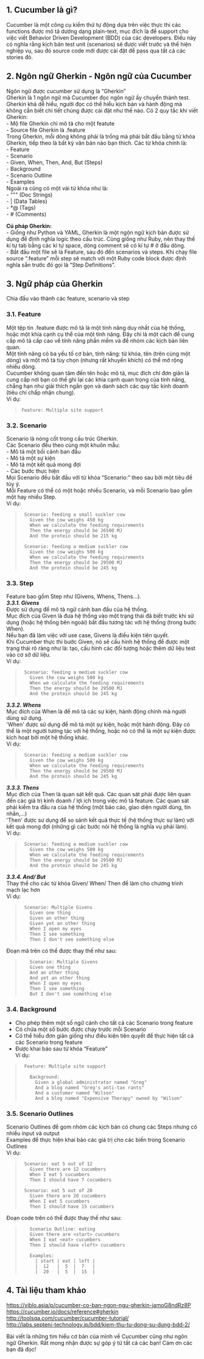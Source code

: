 ## **1. Cucumber là gì?**
Cucumber là một công cụ kiểm thử tự động dựa trên việc thực thi các functions được mô tả dướng dạng plain-text, mục đích là để support cho việc viết Behavior Driven Development (BDD) của các developers. Điều này có nghĩa rằng kịch bản test unit (scenarios) sẽ được viết trước và thể hiện nghiệp vụ, sau đó source code mới được cài đặt để pass qua tất cả các stories đó.
## **2. Ngôn ngữ Gherkin - Ngôn ngữ của Cucumber**
Ngôn ngữ được cucumber sử dụng là “Gherkin” <br>
Gherkin là 1 ngôn ngữ mà Cucumber đọc ngôn ngữ ấy chuyển thành test. Gherkin khá dễ hiểu, người đọc có thể hiểu kịch bản và hành động mà không cần biết chi tiết chúng được cài đặt như thế nào.
Có 2 quy tắc khi viết Gherkin: <br>
            - Mộ file Gherkin chỉ mô tả cho một featute <br>
            - Source file Gherkin là .feature <br>
Trong Gherkin, mỗi dòng không phải là trống mà phải bắt đầu bằng từ khóa Gherkin, tiếp theo là bất kỳ văn bản nào bạn thích. Các từ khóa chính là: <br>
             - Feature <br>
             - Scenario <br>
             - Given, When, Then, And, But (Steps) <br>
             - Background <br>
             - Scenario Outline <br>
             - Examples <br>
Ngoài ra cũng có một vài từ khóa như là: <br>
            -  """ (Doc Strings) <br>
            - | (Data Tables) <br>
            -  *@ (Tags) <br>
            - # (Comments) <br>

**Cú pháp Gherkin:** <br>
        - Giống như Python và YAML, Gherkin là một ngôn ngữ kịch bản được sử dụng để định nghĩa logic theo cấu trúc. Cũng giống như Ruby, nên thay thế kí tự tab bằng các kí tự space, dòng comment sẽ có kí tự # ở đầu dòng. <br>
        - Bắt đầu một file sẽ là Feature, sau đó đến scenarios và steps. Khi chạy file source “.feature” mỗi step sẽ match với một Ruby code block được định nghĩa sẵn trước đó gọi là “Step Definitions”.
## **3. Ngữ pháp của Gherkin**
Chia đầu vào thành các feature, scenario và step
### **3.1. Feature**
Một tệp tin .feature được mô tả là một tính năng duy nhất của hệ thống, hoặc một khía cạnh cụ thể của một tính năng. Đây chỉ là một cách để cung cấp mô tả cấp cao về tính năng phần mềm và để nhóm các kịch bản liên quan. <br>
Một tính năng có ba yếu tố cơ bản, tính năng: từ khóa, tên (trên cùng một dòng) và một mô tả tùy chọn (nhưng rất khuyến khích) có thể mở rộng nhiều dòng. <br>
Cucumber không quan tâm đến tên hoặc mô tả, mục đích chỉ đơn giản là cung cấp nơi bạn có thể ghi lại các khía cạnh quan trọng của tính năng, chẳng hạn như giải thích ngắn gọn và danh sách các quy tắc kinh doanh (tiêu chí chấp nhận chung). <br>
Ví dụ: 
>     Feature: Multiple site support
### **3.2. Scenario**
Scenario là nòng cốt trong cấu trúc Gherkin. <br>
Các Scenario đều theo cùng một khuôn mẫu: <br>
            - Mô tả một bối cảnh ban đầu <br>
            - Mô tả một sự kiện <br>
            - Mô tả một kết quả mong đợi <br>
            - Các bước thực hiện <br>
Mọi Scenario đều bắt đầu với từ khóa “Scenario:” theo sau bởi một tiêu đề tùy ý. <br>
Mỗi Feature có thể có một hoặc nhiều Scenario, và mỗi Scenario bao gồm một hay nhiều Step. <br>
Ví dụ: 
>      Scenario: feeding a small suckler cow
>        Given the cow weighs 450 kg
>        When we calculate the feeding requirements
>        Then the energy should be 26500 MJ
>        And the protein should be 215 kg
>      
>      Scenario: feeding a medium suckler cow
>        Given the cow weighs 500 kg
>        When we calculate the feeding requirements
>        Then the energy should be 29500 MJ
>        And the protein should be 245 kg
### **3.3. Step**
Feature bao gồm Step như (Givens, Whens, Thens…). <br>
***3.3.1. Givens***  <br>
Được sử dụng để mô tả ngữ cảnh ban đầu của hệ thống. <br>
Mục đích của Given là đưa hệ thống vào một trạng thái đã biết trước khi sử dụng (hoặc hệ thống bên ngoài) bắt đầu tương tác với hệ thống (trong bước When). <br>
Nếu bạn đã làm việc với use case, Givens là điều kiện tiên quyết. <br>
Khi Cucumber thực thi bước Given, nó sẽ cấu hình hệ thống để được một trạng thái rõ ràng như là: tạo, cấu hình các đối tượng hoặc thêm dữ liệu test vào cơ sở dữ liệu. <br>
Ví dụ: 
>      Scenario: feeding a medium suckler cow
>        Given the cow weighs 500 kg
>        When we calculate the feeding requirements
>        Then the energy should be 29500 MJ
>        And the protein should be 245 kg 
***3.3.2. Whens*** <br>
Mục đích của When là để mô tả các sự kiện, hành động chính mà người dùng sử dụng. <br>
'When' được sử dụng để mô tả một sự kiện, hoặc một hành động. Đây có thể là một người tương tác với hệ thống, hoặc nó có thể là một sự kiện được kích hoạt bởi một hệ thống khác. <br>
Ví dụ:
>      Scenario: feeding a medium suckler cow
>        Given the cow weighs 500 kg
>        When we calculate the feeding requirements
>        Then the energy should be 29500 MJ
>        And the protein should be 245 kg 
***3.3.3. Thens*** <br>
Mục đích của Then là quan sát kết quả. Các quan sát phải được liên quan đến các giá trị kinh doanh / lợi ích trong việc mô tả feature. Các quan sát phải kiểm tra đầu ra của hệ thống (một báo cáo, giao diện người dùng, tin nhắn,...) <br>
'Then' được sư dụng để so sánh kết quả thực tế (hệ thống thực sự làm) với kết quả mong đợi (những gì các bước nói hệ thống là nghĩa vụ phải làm). <br>
Ví dụ:
>      Scenario: feeding a medium suckler cow
>        Given the cow weighs 500 kg
>        When we calculate the feeding requirements
>        Then the energy should be 29500 MJ
>        And the protein should be 245 kg 
***3.3.4. And/ But*** <br>
Thay thế cho các từ khóa Given/ When/ Then để làm cho chương trình mạch lạc hơn <br>
Ví dụ: 
>      Scenario: Multiple Givens
>        Given one thing
>        Given an other thing
>        Given yet an other thing
>        When I open my eyes
>        Then I see something
>        Then I don't see something else
  Đoạn mã trên có thể được thay thế như sau:
>        Scenario: Multiple Givens
>        Given one thing
>        And an other thing
>        And yet an other thing
>        When I open my eyes
>        Then I see something
>        But I don't see something else
### **3.4. Background** 
- Cho phép thêm một số ngữ cảnh cho tất cả các Scenario trong feature <br>
- Có chứa một số bước được chạy trước mỗi Scenario <br>
- Có thể hiểu đơn giản giống như điều kiện tiên quyết để thực hiện tất cả các Scenario trong feature <br>
- Được khai báo sau từ khóa “Feature” <br>
Ví dụ: 
>      Feature: Multiple site support
>       
>        Background:
>          Given a global administrator named "Greg"
>          And a blog named "Greg's anti-tax rants"
>          And a customer named "Wilson"
>          And a blog named "Expensive Therapy" owned by "Wilson"
### **3.5. Scenario Outlines** 
Scenario Outlines để gom nhóm các kịch bản có chung các Steps nhưng có nhiều input và output <br>
Examples để thực hiện khai báo các giá trị cho các biến trong Scenario Outlines <br>
Ví dụ:
>      Scenario: eat 5 out of 12
>        Given there are 12 cucumbers
>        When I eat 5 cucumbers
>        Then I should have 7 cucumbers
>       
>      Scenario: eat 5 out of 20
>        Given there are 20 cucumbers
>        When I eat 5 cucumbers
>        Then I should have 15 cucumbers
  Đoạn code trên có thể được thay thế như sau:
>        Scenario Outline: eating
>        Given there are <start> cucumbers
>        When I eat <eat> cucumbers
>        Then I should have <left> cucumbers
>       
>        Examples:
>          | start | eat | left |
>          |  12   |  5  |  7   |
>          |  20   |  5  |  15  |
    
## **4. Tài liệu tham khảo**
https://viblo.asia/p/cucumber-co-ban-ngon-ngu-gherkin-jamoG8ndRz8P <br>
https://cucumber.io/docs/reference#gherkin <br>
http://toolsqa.com/cucumber/cucumber-tutorial/ <br>
http://labs.septeni-technology.jp/bdd/kiem-thu-tu-dong-su-dung-bdd-2/ <br>

Bài viết là những tìm hiểu cơ bản của mình về Cucumber cũng như ngôn ngữ Gherkin. Rất mong nhận được sự góp ý từ tất cả các bạn!
Cám ơn các bạn đã đọc!